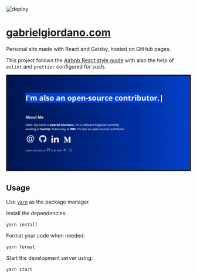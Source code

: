 ![deploy](https://github.com/gabrielgiordan/personal-site/workflows/deploy/badge.svg)

# [gabrielgiordano.com](https://gabrielgiordano.com)

Personal site made with React and Gatsby, hosted on GitHub pages.

This project follows the [Airbnb React style guide](https://github.com/airbnb/javascript/tree/master/react) with also the help of `eslint` and `prettier` configured for such.

![gabrielgiordano.com](/src/images/image.png)

## Usage

Use [`yarn`](https://classic.yarnpkg.com/en/docs/install) as the package manager.

Install the dependencies:

```
yarn install
```

Format your code when needed:

```
yarn format
```

Start the development server using:

```
yarn start
```
